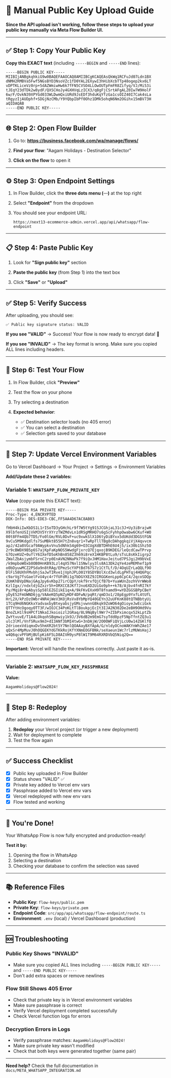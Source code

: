 # 🔑 Manual Public Key Upload Guide

**Since the API upload isn't working, follow these steps to upload your public key manually via Meta Flow Builder UI.**

---

## ✅ Step 1: Copy Your Public Key

**Copy this EXACT text** (including `-----BEGIN` and `-----END` lines):

```
-----BEGIN PUBLIC KEY-----
MIIBIjANBgkqhkiG9w0BAQEFAAOCAQ8AMIIBCgKCAQEAsQkWq1RCFuJd07Ldn1BX
dNMH2RMBVa5Fwf5NGsBYD3NsoVZc1fD0YAL2EXywI3hHibXcbTTp48ogep2kx6LT
vDPTKLiceVz0rp+5dAZWmiwHw6k7fFN5CVSO4LLOwOUTpFmFR8Zifyq/VJ/Mi53i
tJEqY23dTDk2w8ydF/QXSCHoJy4GXHVqLzICX3/q8gFjCSrtAFgALZ0Iw7W9HolF
6w/F/OvkN39XPYGd033WLDwmQxiURd9JsEDf3hduKqYfzGa1csOIZ40I7Cak4sLa
tRgyzIjAUDphf+SDGjNzCMb/Y9YQbpIbPf0Ohz1DMk5ohqN6Nm2OGihx15mBV73H
aQIDAQAB
-----END PUBLIC KEY-----
```

---

## 🌐 Step 2: Open Flow Builder

1. Go to: **https://business.facebook.com/wa/manage/flows/**

2. **Find your flow**: "Aagam Holidays - Destination Selector"

3. **Click on the flow** to open it

---

## ⚙️ Step 3: Open Endpoint Settings

1. In Flow Builder, click the **three dots menu (⋯)** at the top right

2. Select **"Endpoint"** from the dropdown

3. You should see your endpoint URL:
   ```
   https://next13-ecommerce-admin.vercel.app/api/whatsapp/flow-endpoint
   ```

---

## 📋 Step 4: Paste Public Key

1. Look for **"Sign public key"** section

2. **Paste the public key** (from Step 1) into the text box

3. Click **"Save"** or **"Upload"**

---

## ✅ Step 5: Verify Success

After uploading, you should see:

```
✅ Public key signature status: VALID
```

**If you see "VALID"** → Success! Your flow is now ready to encrypt data! 🎉

**If you see "INVALID"** → The key format is wrong. Make sure you copied ALL lines including headers.

---

## 🚀 Step 6: Test Your Flow

1. In Flow Builder, click **"Preview"**

2. Test the flow on your phone

3. Try selecting a destination

4. **Expected behavior**:
   - ✅ Destination selector loads (no 405 error)
   - ✅ You can select a destination
   - ✅ Selection gets saved to your database

---

## 🔧 Step 7: Update Vercel Environment Variables

Go to Vercel Dashboard → Your Project → Settings → Environment Variables

**Add/Update these 2 variables:**

### Variable 1: `WHATSAPP_FLOW_PRIVATE_KEY`

**Value** (copy-paste this EXACT text):
```
-----BEGIN RSA PRIVATE KEY-----
Proc-Type: 4,ENCRYPTED
DEK-Info: DES-EDE3-CBC,FF5AA4D67AC8AB03

fHbH4kiIwXbDS1L1rISoTD3yGHchLr9f7W5tYg91SJCGhjaL31c3J+Uy3iBrajwH
X9lbfenUSIjVkM3V5YrXYrzTWZMdvLn1dRSgMRHO7s6gScFyhhpOwabw6CKuf+WO
00t8FFm4Qb7TD5/Fo0lGm/RVL0DvF+uc9xwkSlX1O6tyDiBYxx5dUKdd3DGStFGN
9vCu5M9Kdgdlfs7SuMBkt855H7tZn8vqr1+TwRpTllTBg8cDAhggkqiVjX4qvvcm
apJ/42a8VGcaf9AWypkvVnu5dNhkS4g69+O3CUgXdBTDHhE6U4j5/ix30b1Shz5O
2r9cBWDX9B5p6S7ajKpFaKpNOS5WwdgFjxrcQ7EjqxojB9KDEG/leQcdCawTPrvp
G7OzeKUZ+0uflY6IXefD5oKhBn858Z3h69i8reX1HKBP8tLu9/sTsL8sKkIigrp2
ZWalZbAsjymbFSrnC2rp0EnAVN2NNaPk7f9iQvJHM1HavJeitud7PSJgi2H9bVxE
/k9mpboWOxb8OB0HnKB93Lzl4qX57Nxl1SNwlyy3ls8A13Dk2qYe4zeMEMhef1p9
o0bDyuwMCZ2PSda9n8tRAg/EPmzScYXPtBd767S7z1CtTLf/D/4OqUZrLaQQLf9O
DlFi58UXhFMvbhjSaJwTIRve1jVphJPLO01Y8SDYBUlXcd3wldLgPHTqj4HQ6Pqc
c9arVg7fsGaelFvU4yc4r7fUFdRi1g7bDGYXEZ9JIRGGKenLpp6CpC4/2qcoSDQp
2UmKhBVpDNajGAgJpy6vKbp27irCQpY/okf9rxfQjCfB7b+YuaWUnZozhVVrWWo8
KzlIgx//ndxtdjGZxzr5h+ORXCC8JKf7Jno6XD2UiGo9ph++k78/Ajbv4fnRI7kY
Py/Mqi8r4pAbysSp58lEZGIikE1q+A/9kFKvEXxH9T8fnamd9+wYDZGGSBPpCBeY
yDyE52FmUWND6jg/VAAeKQ5pNZyHDF4DFwN/pqRt/qmD3o1/28pEgp9YxfL4tUfL
HrL2X/kPzDzOWbr4NR4jWeV3KOjRsVx8YbMpYQ40GEYn32uUFKnK88tQTNBbtyUi
1TCq9Hd6NGKkxYadvaxbyBteyabsjyGMsjvwnnGBkqk9ZoWO64gOioyeJwEciGxk
QTTYtHcOgoqyOTT3F/wIOJC34PoKLtTlBoukpjEcIt3IJA2N302De2eBH9OHd9Vu
BnoZLH1l9sHPCf1NkaIJkoioizl2GRaq/8L9NqByl9Wr7+ZIbPximcqx52kLptZb
ZwYtvuvE/T1A4LOkqohSBqmwiy1k9J/3V6dB2m9EmG7syTdd0pzF5NpTfntZQ3u1
ulc3lMl/VnfSRux9m3+dI3ANf3bMI4twG+3nDAjW/2O0OWFiQVjLcU0w14ZGKlfQ
2drioexVdiqmxDv5hmXR2bt5Y7NnlQOAAayBXfApA/G/nldyOCnoWAKYnWhZAe17
qQxSr4MpMuvJ0hOQGEKYdGTKkRojKfYXNmEOGFBNk/seXaeun1Wc7rlzMUWsHajJ
w4Q6qcvPFbMjBUlpKi6F5LD8AIVH9ysP8lW1T9M64RXRDVbQ5Niq2Q==
-----END RSA PRIVATE KEY-----
```

**Important:** Vercel will handle the newlines correctly. Just paste it as-is.

---

### Variable 2: `WHATSAPP_FLOW_KEY_PASSPHRASE`

**Value:**
```
AagamHolidays@Flow2024!
```

---

## 🔄 Step 8: Redeploy

After adding environment variables:

1. **Redeploy** your Vercel project (or trigger a new deployment)
2. Wait for deployment to complete
3. Test the flow again

---

## ✅ Success Checklist

- [x] Public key uploaded in Flow Builder
- [x] Status shows "VALID" ✅
- [x] Private key added to Vercel env vars
- [x] Passphrase added to Vercel env vars
- [x] Vercel redeployed with new env vars
- [x] Flow tested and working

---

## 🎉 You're Done!

Your WhatsApp Flow is now fully encrypted and production-ready!

**Test it by:**
1. Opening the flow in WhatsApp
2. Selecting a destination
3. Checking your database to confirm the selection was saved

---

## 📚 Reference Files

- **Public Key**: `flow-keys/public.pem`
- **Private Key**: `flow-keys/private.pem`
- **Endpoint Code**: `src/app/api/whatsapp/flow-endpoint/route.ts`
- **Environment**: `.env` (local) / Vercel Dashboard (production)

---

## 🆘 Troubleshooting

### Public Key Shows "INVALID"
- Make sure you copied ALL lines including `-----BEGIN PUBLIC KEY-----` and `-----END PUBLIC KEY-----`
- Don't add extra spaces or remove newlines

### Flow Still Shows 405 Error
- Check that private key is in Vercel environment variables
- Make sure passphrase is correct
- Verify Vercel deployment completed successfully
- Check Vercel function logs for errors

### Decryption Errors in Logs
- Verify passphrase matches: `AagamHolidays@Flow2024!`
- Make sure private key wasn't modified
- Check that both keys were generated together (same pair)

---

**Need help?** Check the full documentation in `docs/META_WHATSAPP_INTEGRATION.md`
